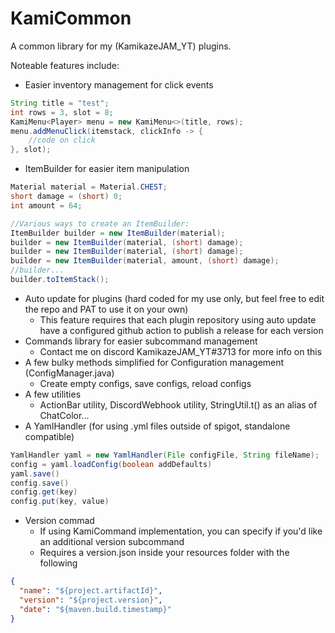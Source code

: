 # KamiCommon

A common library for my (KamikazeJAM_YT) plugins.

Noteable features include:
- Easier inventory management for click events
```java
String title = "test";
int rows = 3, slot = 8;
KamiMenu<Player> menu = new KamiMenu<>(title, rows);
menu.addMenuClick(itemstack, clickInfo -> {
    //code on click
}, slot);
```
- ItemBuilder for easier item manipulation
```java
Material material = Material.CHEST;
short damage = (short) 0;
int amount = 64;

//Various ways to create an ItemBuilder:
ItemBuilder builder = new ItemBuilder(material);
builder = new ItemBuilder(material, (short) damage);
builder = new ItemBuilder(material, (short) damage);
builder = new ItemBuilder(material, amount, (short) damage);
//builder...
builder.toItemStack();
```
- Auto update for plugins (hard coded for my use only, but feel free to edit the repo and PAT to use it on your own)
   - This feature requires that each plugin repository using auto update have a configured github action to publish a release for each version
- Commands library for easier subcommand management
   - Contact me on discord KamikazeJAM_YT#3713 for more info on this
- A few bulky methods simplified for Configuration management (ConfigManager.java)
   - Create empty configs, save configs, reload configs 
- A few utilities
   - ActionBar utility, DiscordWebhook utility, StringUtil.t() as an alias of ChatColor...
- A YamlHandler (for using .yml files outside of spigot, standalone compatible)
```java
YamlHandler yaml = new YamlHandler(File configFile, String fileName);
config = yaml.loadConfig(boolean addDefaults)
yaml.save()
config.save()
config.get(key)
config.put(key, value)
```
- Version commad
   - If using KamiCommand implementation, you can specify if you'd like an additional version subcommand
   - Requires a version.json inside your resources folder with the following
```json
{
  "name": "${project.artifactId}",
  "version": "${project.version}",
  "date": "${maven.build.timestamp}"
}
```
